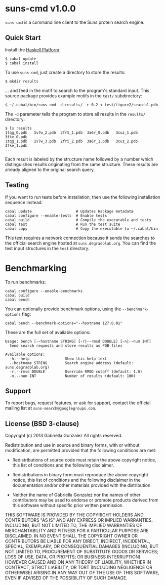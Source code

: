 # suns-cmd v1.0.0

`suns-cmd` is a command line client to the Suns protein search engine.

## Quick Start

Install the [Haskell Platform](http://www.haskell.org/platform/).

    $ cabal update
    $ cabal install

To use `suns-cmd`, just create a directory to store the results:

    $ mkdir results

... and feed in the motif to search to the program's standard input.  This
source package provides example motifs in the `test/` subdirectory:

    $ ~/.cabal/bin/suns-cmd -d results/ -r 0.2 < test/figure2/search1.pdb

The `-d` parameter tells the program to store all results in the `results/`
directory:

    $ ls results
    1tqg_0.pdb   1v7w_2.pdb  2fr5_1.pdb  3a6r_0.pdb   3cuz_1.pdb  3fke_0.pdb
    1tqg_1.pdb   1v7w_3.pdb  2fr5_2.pdb  3a6r_1.pdb   3cuz_2.pdb  3fke_1.pdb
    ...

Each result is labeled by the structure name followed by a number which
distinguishes results originating from the same structure.  These results are
already aligned to the original search query.

## Testing

If you want to run tests before installation, then use the following
installation sequence instead:

    cabal update                    # Updates Hackage metadata
    cabal configure --enable-tests  # Enable tests
    cabal build                     # Compile the executable and tests
    cabal test                      # Run the test suite
    cabal copy                      # Copy the executable to ~/.cabal/bin

This test requires a network connection because it sends the searches to the
official search engine hosted at `suns.degradolab.org`.  You can find the
test input structures in the `test` directory.

# Benchmarking

To run benchmarks:

    cabal configure --enable-benchmarks
    cabal build
    cabal bench

You can optionally provide benchmark options, using the `--benchmark-options`
flag:

    cabal bench --benchmark-options="--hostname 127.0.01"

These are the full set of available options:

    Usage: bench [--hostname STRING] [-r|--rmsd DOUBLE] [-n|--num INT]
      Send search requests and store results as PDB files
    
    Available options:
      -h,--help                Show this help text
      --hostname STRING        Search engine address (default: suns.degradolab.org)
      -r,--rmsd DOUBLE         Override RMSD cutoff (default: 1.0)
      -n,--num INT             Number of results (default: 100)

## Support

To report bugs, request features, or ask for support, contact the official
mailing list at `suns-search@googlegroups.com`.

## License (BSD 3-clause)

Copyright (c) 2013 Gabriella Gonzalez
All rights reserved.

Redistribution and use in source and binary forms, with or without modification,
are permitted provided that the following conditions are met:

* Redistributions of source code must retain the above copyright notice, this
  list of conditions and the following disclaimer.

* Redistributions in binary form must reproduce the above copyright notice, this
  list of conditions and the following disclaimer in the documentation and/or
  other materials provided with the distribution.

* Neither the name of Gabriella Gonzalez nor the names of other contributors may
  be used to endorse or promote products derived from this software without
  specific prior written permission.

THIS SOFTWARE IS PROVIDED BY THE COPYRIGHT HOLDERS AND CONTRIBUTORS "AS IS" AND
ANY EXPRESS OR IMPLIED WARRANTIES, INCLUDING, BUT NOT LIMITED TO, THE IMPLIED
WARRANTIES OF MERCHANTABILITY AND FITNESS FOR A PARTICULAR PURPOSE ARE
DISCLAIMED. IN NO EVENT SHALL THE COPYRIGHT OWNER OR CONTRIBUTORS BE LIABLE FOR
ANY DIRECT, INDIRECT, INCIDENTAL, SPECIAL, EXEMPLARY, OR CONSEQUENTIAL DAMAGES
(INCLUDING, BUT NOT LIMITED TO, PROCUREMENT OF SUBSTITUTE GOODS OR SERVICES;
LOSS OF USE, DATA, OR PROFITS; OR BUSINESS INTERRUPTION) HOWEVER CAUSED AND ON
ANY THEORY OF LIABILITY, WHETHER IN CONTRACT, STRICT LIABILITY, OR TORT
(INCLUDING NEGLIGENCE OR OTHERWISE) ARISING IN ANY WAY OUT OF THE USE OF THIS
SOFTWARE, EVEN IF ADVISED OF THE POSSIBILITY OF SUCH DAMAGE.
